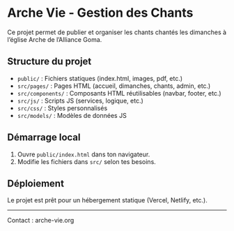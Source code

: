 # Arche Vie - Gestion des Chants

Ce projet permet de publier et organiser les chants chantés les dimanches à l’église Arche de l’Alliance Goma.

## Structure du projet

- `public/` : Fichiers statiques (index.html, images, pdf, etc.)
- `src/pages/` : Pages HTML (accueil, dimanches, chants, admin, etc.)
- `src/components/` : Composants HTML réutilisables (navbar, footer, etc.)
- `src/js/` : Scripts JS (services, logique, etc.)
- `src/css/` : Styles personnalisés
- `src/models/` : Modèles de données JS

## Démarrage local

1. Ouvre `public/index.html` dans ton navigateur.
2. Modifie les fichiers dans `src/` selon tes besoins.

## Déploiement

Le projet est prêt pour un hébergement statique (Vercel, Netlify, etc.).

---

Contact : arche-vie.org